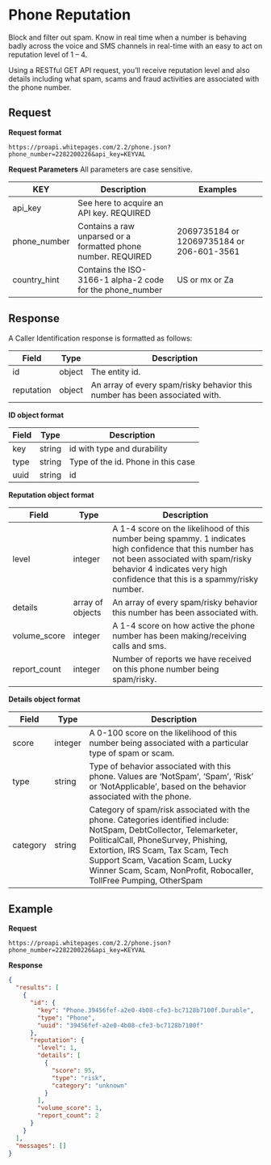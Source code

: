 # Phone Reputation

Block and filter out spam. Know in real time when a number is behaving badly across the voice and SMS channels in real-time with an easy to act on reputation level of 1 – 4.

Using a RESTful GET API request, you’ll receive reputation level and also details including what spam, scams and fraud activities are associated with the phone number.

## Request
**Request format**

```
https://proapi.whitepages.com/2.2/phone.json?phone_number=2282200226&api_key=KEYVAL
```

**Request Parameters**
All parameters are case sensitive.

| KEY     | Description | Examples |
| ------- | ---- | ---- |
| api_key | See here to acquire an API key. REQUIRED | |
| phone_number | Contains a raw unparsed or a formatted phone number. REQUIRED | 2069735184 or 12069735184 or 206-601-3561 |
| country_hint | Contains the ISO-3166-1 alpha-2 code for the phone_number | US or mx or Za |

## Response
A Caller Identification response is formatted as follows:

| Field     | Type | Description |
| ------- | ---- | ---- |
| id | object | The entity id. |
| reputation | object | An array of every spam/risky behavior this number has been associated with. |


**ID object format**

| Field     | Type | Description |
| ------- | ---- | ---- |
| key  | string | id with type and durability |
| type | string | Type of the id. Phone in this case |
| uuid | string | id |

**Reputation object format**

| Field     | Type | Description |
| ------- | ---- | ---- |
| level | integer | A 1-4 score on the likelihood of this number being spammy. 1 indicates high confidence that this number has not been associated with spam/risky behavior 4 indicates very high confidence that this is a spammy/risky number. |
| details | array of objects | An array of every spam/risky behavior this number has been associated with. |
| volume_score | integer | A 1-4 score on how active the phone number has been making/receiving calls and sms. |
| report_count | integer | Number of reports we have received on this phone number being spam/risky. |

**Details object format**

| Field     | Type | Description |
| ------- | ---- | ---- |
| score | integer | A 0-100 score on the likelihood of this number being associated with a particular type of spam or scam. |
| type | string | Type of behavior associated with this phone. Values are ‘NotSpam’, ‘Spam’, ‘Risk’ or ‘NotApplicable’, based on the behavior associated with the phone. |
| category | string | Category of spam/risk associated with the phone. Categories identified include: NotSpam, DebtCollector, Telemarketer, PoliticalCall, PhoneSurvey, Phishing, Extortion, IRS Scam, Tax Scam, Tech Support Scam, Vacation Scam, Lucky Winner Scam, Scam, NonProfit, Robocaller, TollFree Pumping, OtherSpam |


## Example
**Request**
```
https://proapi.whitepages.com/2.2/phone.json?phone_number=2282200226&api_key=KEYVAL
```

**Response**
```json
{
  "results": [
    {
      "id": {
        "key": "Phone.39456fef-a2e0-4b08-cfe3-bc7128b7100f.Durable",
        "type": "Phone",
        "uuid": "39456fef-a2e0-4b08-cfe3-bc7128b7100f"
      },
      "reputation": {
        "level": 1,
        "details": [
          {
            "score": 95,
            "type": "risk",
            "category": "unknown"
          }
        ],
        "volume_score": 1,
        "report_count": 2
      }
    }
  ],
  "messages": []
}
```
